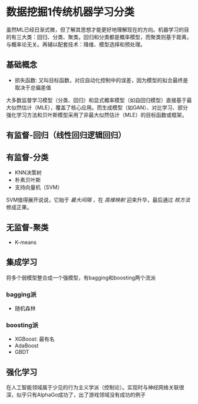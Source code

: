 # 数据挖掘1传统机器学习分类

虽然ML已经日渐式微，但了解其思想才能更好地理解现在的方向。机器学习的目的有三大类：回归、分类、聚类。回归和分类都是概率模型，而聚类则基于距离，与概率论无关。再辅以配套技术：降维、模型选择和预处理。

## 基础概念

* 损失函数: 又叫目标函数，对应自动化控制中的误差，因为模型的拟合最终是取决于总偏差值

大多数监督学习模型（分类、回归）和显式概率模型（如自回归模型）直接基于最大似然估计（MLE），覆盖了核心应用。而生成模型（如GAN）、对比学习、部分强化学习方法和贝叶斯模型采用了非最大似然估计（MLE）的目标函数或框架。

## 有监督-回归（线性回归逻辑回归）

## 有监督-分类

* KNN决策树
* 朴素贝叶斯
* 支持向量机（SVM）

SVM值得展开说说，它始于 *最大间隔* ，在 *高维映射* 迎来升华，最后通过 *核方法* 修成正果。

## 无监督-聚类

* K-means

## 集成学习

将多个弱模型整合成一个强模型，有bagging和boosting两个流派

### bagging派

* 随机森林

### boosting派

* XGBoost: 最有名
* AdaBoost
* GBDT

## 强化学习

在人工智能领域属于少见的行为主义学派（控制论）。实现时与神经网络关联很深，似乎只有AlphaGo成功了，出了游戏领域没有成功的例子
